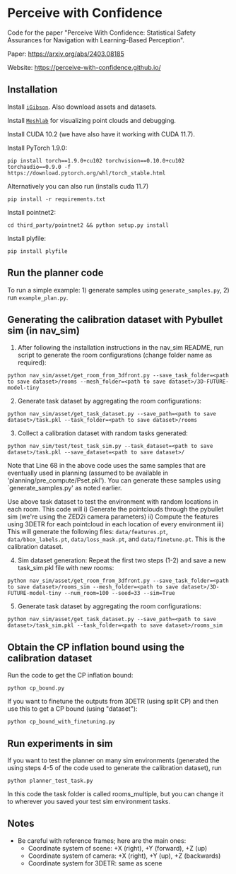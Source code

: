# Perceive with Confidence
Code for the paper "Perceive With Confidence: Statistical Safety Assurances for Navigation with Learning-Based Perception".

Paper: https://arxiv.org/abs/2403.08185

Website: https://perceive-with-confidence.github.io/

## Installation

Install [`iGibson`](https://stanfordvl.github.io/iGibson/installation.html). Also download assets and datasets. 

Install [`Meshlab`](https://www.meshlab.net/) for visualizing point clouds and debugging.

Install CUDA 10.2 (we have also have it working with CUDA 11.7).

Install PyTorch 1.9.0:
```
pip install torch==1.9.0+cu102 torchvision==0.10.0+cu102 torchaudio==0.9.0 -f https://download.pytorch.org/whl/torch_stable.html
```

Alternatively you can also run (installs cuda 11.7)
```
pip install -r requirements.txt
```
Install pointnet2:
```
cd third_party/pointnet2 && python setup.py install
```

Install plyfile:
```
pip install plyfile
```

## Run the planner code
To run a simple example: 1) generate samples using `generate_samples.py`, 2) run `example_plan.py`. 

## Generating the calibration dataset with Pybullet sim (in nav_sim)

1. After following the installation instructions in the nav_sim README, run script to generate the room configurations (change folder name as required):
```console
python nav_sim/asset/get_room_from_3dfront.py --save_task_folder=<path to save dataset>/rooms --mesh_folder=<path to save dataset>/3D-FUTURE-model-tiny
```

2. Generate task dataset by aggregating the room configurations:
```console
python nav_sim/asset/get_task_dataset.py --save_path=<path to save dataset>/task.pkl --task_folder=<path to save dataset>/rooms
```

3. Collect a calibration dataset with random tasks generated:
```console
python nav_sim/test/test_task_sim.py --task_dataset=<path to save dataset>/task.pkl --save_dataset=<path to save dataset>/
```
Note that Line 68 in the above code uses the same samples that are eventually used in planning (assumed to be available in 'planning/pre_compute/Pset.pkl'). You can generate these samples using `generate_samples.py' as noted earlier.

Use above task dataset to test the environment with random locations in each room. This code will 
i) Generate the pointclouds through the pybullet sim (we're using the ZED2i camera parameters)
ii) Compute the features using 3DETR for each pointcloud in each location of every environment
iii) This will generate the following files: `data/features.pt`, `data/bbox_labels.pt`, `data/loss_mask.pt`, and `data/finetune.pt`. This is the calibration dataset.

4. Sim dataset generation:
Repeat the first two steps (1-2) and save a new task_sim.pkl file with new rooms:
```console
python nav_sim/asset/get_room_from_3dfront.py --save_task_folder=<path to save dataset>/rooms_sim --mesh_folder=<path to save dataset>/3D-FUTURE-model-tiny --num_room=100 --seed=33 --sim=True
```

5. Generate task dataset by aggregating the room configurations:
```console
python nav_sim/asset/get_task_dataset.py --save_path=<path to save dataset>/task_sim.pkl --task_folder=<path to save dataset>/rooms_sim
```

## Obtain the CP inflation bound using the calibration dataset
Run the code to get the CP inflation bound:
```commandline
python cp_bound.py
```
If you want to finetune the outputs from 3DETR (using split CP) and then use this to get a CP bound (using "dataset"):
```commandline
python cp_bound_with_finetuning.py
```

## Run experiments in sim
If you want to test the planner on many sim environments (generated the using steps 4-5 of the code used to generate the calibration dataset), run
```commandline
python planner_test_task.py
```
In this code the task folder is called rooms_multiple, but you can change it to wherever you saved your test sim environment tasks.

## Notes

- Be careful with reference frames; here are the main ones:
  - Coordinate system of scene:  +X (right), +Y (forward), +Z (up)
  - Coordinate system of camera: +X (right), +Y (up), +Z (backwards)
  - Coordinate system for 3DETR: same as scene


